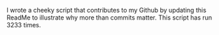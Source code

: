 I wrote a cheeky script that contributes to my Github by updating this ReadMe to illustrate why more than commits matter. This script has run 3233 times.